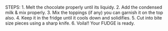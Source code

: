 STEPS:
        1. Melt the chocolate properly until its liquidy.
        2. Add the condensed milk & mix properly.
        3. Mix the toppings (if any) you can garnish it on the top also.
        4. Keep it in the fridge until it cools down and solidifies.
        5. Cut into bite size pieces using a sharp knife.
        6. Voila!! Your FUDGE is ready.